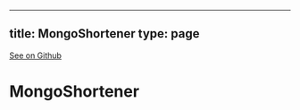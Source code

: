 
---
title: MongoShortener
type: page
---

[See on Github](https://github.com/jakeroggenbuck/MongoShortener/)

# MongoShortener
